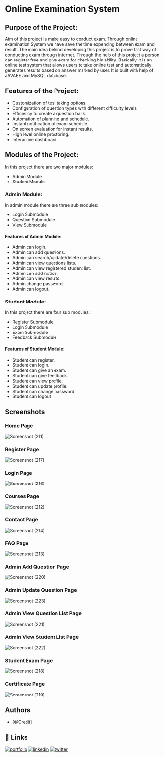 # Online Examination System
## Purpose of the Project:
Aim of this project is make easy to conduct exam. Through online examination System we have save the time
expending between exam and result. The main idea behind developing this project is to prove fast way of
conducting exam through internet. Through the help of this project a person can register free and give exam
for checking his ability. Basically, it is an online test system that allows users to take online test and
automatically generates results based on answer marked by user.
It is built with help of JAVAEE and MySQL database.
## Features of the Project:
- Customization of test taking options.
- Configuration of question types with different difficulty levels.
- Efficiency to create a question bank.
- Automation of planning and schedule.
- Instant notification of exam schedule.
- On screen evaluation for instant results.
- High level online proctoring.
- Interactive dashboard.
## Modules of the Project:
In this project there are two major modules:
- Admin Module
- Student Module
### Admin Module:
In admin module there are three sub modules:
- Login Submodule
- Question Submodule
- View Submodule
#### Features of Admin Module:
- Admin can login.
- Admin can add questions.
- Admin can search/update/delete questions.
- Admin can view questions lists.
- Admin can view registered student list.
- Admin can add notice.
- Admin can view results.
- Admin change password.
- Admin can logout.
### Student Module:
In this project there are four sub modules:
- Register Submodule
- Login Submodule
- Exam Submodule
- Feedback Submodule
#### Features of Student Module:
- Student can register.
- Student can login.
- Student can give an exam.
- Student can give feedback.
- Student can view profile.
- Student can update profile.
- Student can change password.
- Student can logout

## Screenshots

### Home Page
![Screenshot (211)](https://user-images.githubusercontent.com/95666818/213905244-10eeddf4-af04-4b31-a361-d1edf57407ed.png)

### Register Page
![Screenshot (217)](https://user-images.githubusercontent.com/95666818/213905416-58a926a0-15b0-4d81-9c90-a93b365f8225.png)

### Login Page
![Screenshot (216)](https://user-images.githubusercontent.com/95666818/213905423-ef88d794-f120-47a7-87bc-f5010704aacc.png)

### Courses Page
![Screenshot (212)](https://user-images.githubusercontent.com/95666818/213905441-cafbe33b-31fc-48d9-a56d-cabca1966acd.png)

### Contact Page
![Screenshot (214)](https://user-images.githubusercontent.com/95666818/213905457-3de39480-76cf-49aa-877c-f300ef3e4840.png)

### FAQ Page
![Screenshot (213)](https://user-images.githubusercontent.com/95666818/213905463-7adb3e75-b1a5-47f3-bf9e-a31c218f825c.png)

### Admin Add Question Page
![Screenshot (220)](https://user-images.githubusercontent.com/95666818/213916949-7562baae-37c9-4e1a-b4ce-fa3187ca49f6.png)

### Admin Update Question Page
![Screenshot (223)](https://user-images.githubusercontent.com/95666818/213916359-3739126b-394b-4910-81d4-05f410e35c68.png)

### Admin View Question List Page
![Screenshot (221)](https://user-images.githubusercontent.com/95666818/213916430-42034a03-8ad1-4a21-99d5-9f029ebddc52.png)

### Admin View Student List Page
![Screenshot (222)](https://user-images.githubusercontent.com/95666818/213916433-6157ca01-74f5-4bd2-a3c0-20cd73d709da.png)

### Student Exam Page
![Screenshot (218)](https://user-images.githubusercontent.com/95666818/213916878-5986034b-fff2-4fe5-83df-a23f43ca9637.png)

### Certificate Page
![Screenshot (219)](https://user-images.githubusercontent.com/95666818/213916877-1c5f2c6c-eb2c-4832-9081-e260fa8b870b.png)

## Authors

- [@Credit]


## 🔗 Links
[![portfolio](https://img.shields.io/badge/my_portfolio-000?style=for-the-badge&logo=ko-fi&logoColor=white)](https://portfolio-ahasan.vercel.app/)
[![linkedin](https://img.shields.io/badge/linkedin-0A66C2?style=for-the-badge&logo=linkedin&logoColor=white)](https://www.linkedin.com/in/mohd-ahasan-khan-0240b5205/)
[![twitter](https://img.shields.io/badge/twitter-1DA1F2?style=for-the-badge&logo=twitter&logoColor=white)](https://twitter.com/MoAhsanKhan5)

